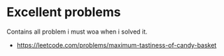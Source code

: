 # Excellent problems

Contains all problem i must woa when i solved it. 

- https://leetcode.com/problems/maximum-tastiness-of-candy-basket
